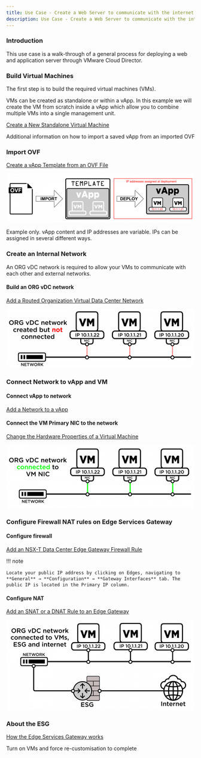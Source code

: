 ```yaml
---
title: Use Case - Create a Web Server to communicate with the internet
description: Use Case - Create a Web Server to communicate with the internet
---
```


### Introduction

This use case is a walk-through of a general process for deploying a web and application server through VMware Cloud Director.

### Build Virtual Machines

The first step is to build the required virtual machines (VMs).

VMs can be created as standalone or within a vApp. In this example we will create the VM from scratch inside a vApp which allow you to combine multiple VMs into a single management unit.

[Create a New Standalone Virtual Machine](https://docs.vmware.com/en/VMware-Cloud-Director/10.2/VMware-Cloud-Director-Tenant-Portal-Guide/GUID-12E43116-1120-45FA-A1E7-AEBEE61373C1.html)

Additional information on how to import a saved vApp from an imported OVF

### Import OVF

[Create a vApp Template from an OVF File](https://docs.vmware.com/en/VMware-Cloud-Director/10.2/VMware-Cloud-Director-Tenant-Portal-Guide/GUID-5EA412C4-179A-42CF-9B30-1B81C23551E6.html)

![OVF](./assets/ovf1.png)

Example only. vApp content and IP addresses are variable. IPs can be assigned in several different ways.

### Create an Internal Network

An ORG vDC network is required to allow your VMs to communicate with each other and external networks.

#### Build an ORG vDC network

[Add a Routed Organization Virtual Data Center Network](https://docs.vmware.com/en/VMware-Cloud-Director/10.2/VMware-Cloud-Director-Tenant-Portal-Guide/GUID-74C4D27F-9E2A-4EB2-BBE1-CDD45C80E270.html)

![OVF](./assets/ovf2.png)

### Connect Network to vApp and VM

#### Connect vApp to network

[Add a Network to a vApp](https://docs.vmware.com/en/VMware-Cloud-Director/10.2/VMware-Cloud-Director-Tenant-Portal-Guide/GUID-B95FB8AF-C428-4FCB-88DA-5DCA35B19B5A.html)

#### Connect the VM Primary NIC to the network

[Change the Hardware Properties of a Virtual Machine](https://docs.vmware.com/en/VMware-Cloud-Director/10.2/VMware-Cloud-Director-Tenant-Portal-Guide/GUID-BB95EAB5-13D7-4C4A-BDA3-AA1338BC01CA.html)

![OVF](./assets/ovf3.png)

### Configure Firewall NAT rules on Edge Services Gateway

#### Configure firewall

[Add an NSX-T Data Center Edge Gateway Firewall Rule](https://docs.vmware.com/en/VMware-Cloud-Director/10.2/VMware-Cloud-Director-Tenant-Portal-Guide/GUID-BE02B1A7-9191-4520-A248-D2A7D2CA640E.html)

!!! note

    Locate your public IP address by clicking on Edges, navigating to **General** → **Configuration** → **Gateway Interfaces** tab. The public IP is located in the Primary IP column.

#### Configure NAT

[Add an SNAT or a DNAT Rule to an Edge Gateway](https://docs.vmware.com/en/VMware-Cloud-Director/10.2/VMware-Cloud-Director-Tenant-Portal-Guide/GUID-9E43E3DC-C028-47B3-B7CA-59F0ED40E0A6.html)

![OVF](./assets/ovf4.png)

### About the ESG

[How the Edge Services Gateway works](../NSX-V_Networks/how_the_nsx-v_edge_service_gateway_works.md)

Turn on VMs and force re-customisation to complete
